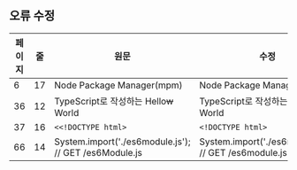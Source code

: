 ## 오류 수정
페이지 | 줄 | 원문 | 수정
--- | --- | --- | ---
6 | 17 | Node Package Manager(mpm) | Node Package Manager(npm)
36 | 12 | TypeScript로 작성하는 Hello~~w~~ World | TypeScript로 작성하는 Hello World
37 | 16 | `<<!DOCTYPE html>` | `<!DOCTYPE html>`
66 | 14 | System.import('./es6module.js'); // GET /es6Module.js | System.import('./es6module.js'); // GET /es6module.js
